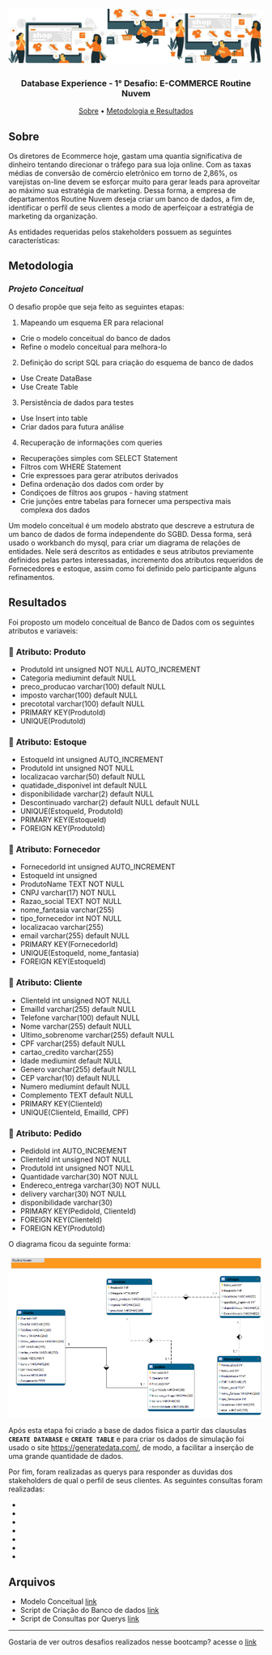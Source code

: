 <h1 align="center">
<h1 align="center">
  <br>
  <img src="https://github.com/CatarinaRRF/bootcamp_database_experience_DIO/blob/c242d91a8d454a9e3d0d62169cb8955e1fd6a81e/Desafio-RoutineNuvem/media/banner_RoutineNuvem.png" alt="logo" >
</h1>

<h3 align="center"> Database Experience - 1° Desafio: E-COMMERCE Routine Nuvem</h3>

</p>

<p align="center">
  <a href="#sobre">Sobre</a> •
  <a href="#metodologia">Metodologia e Resultados</a>

## Sobre 
Os diretores de Ecommerce hoje, gastam uma quantia significativa de dinheiro tentando direcionar o tráfego para sua loja online. Com as taxas médias de conversão de comércio eletrônico em torno de 2,86%, os varejistas on-line devem se esforçar muito para gerar leads para aproveitar ao máximo sua estratégia de marketing. Dessa forma, a empresa de departamentos Routine Nuvem deseja criar um banco de dados, a fim de, identificar o perfil de seus clientes a modo de aperfeiçoar a estratégia de marketing da organização.
  
As entidades requeridas pelos stakeholders possuem as seguintes características:



## Metodologia
### <i>Projeto Conceitual</i>
O desafio propõe que seja feito as seguintes etapas:

1. Mapeando um esquema ER para relacional
* Crie o modelo conceitual do banco de dados
* Refine o modelo conceitual para melhora-lo
2. Definição do script SQL para criação do esquema de banco de dados
* Use Create DataBase
* Use Create Table
3. Persistência de dados para testes
* Use Insert into table
* Criar dados para futura análise

4. Recuperação de informações com queries
* Recuperações simples com SELECT Statement
* Filtros com WHERE Statement
* Crie expressoes para gerar atributos derivados
* Defina ordenação dos dados com order by
* Condiçoes de filtros aos grupos - having statment
* Crie junções entre tabelas para fornecer uma perspectiva mais complexa dos dados

Um modelo conceitual é um modelo abstrato que descreve a estrutura de um banco de dados de forma independente do SGBD. Dessa forma, será usado o workbanch do mysql, para criar um diagrama de relações de entidades. Nele será descritos as entidades e seus atributos previamente definidos pelas partes interessadas, incremento dos atributos requeridos de Fornecedores e estoque, assim como foi definido pelo participante alguns refinamentos. 



## Resultados
Foi proposto um modelo conceitual de Banco de Dados com os seguintes atributos e variaveis:

### 📂 <b>Atributo:</b> Produto
 * ProdutoId int unsigned NOT NULL AUTO_INCREMENT
 * Categoria mediumint default NULL
 * preco_producao varchar(100) default NULL
 * imposto varchar(100) default NULL
 * precototal varchar(100) default NULL
 * PRIMARY KEY(ProdutoId)
 * UNIQUE(ProdutoId)

### 📂 <b>Atributo:</b> Estoque
 * EstoqueId int unsigned AUTO_INCREMENT
 * ProdutoId int unsigned NOT NULL
 * localizacao varchar(50) default NULL
 * quatidade_disponivel int default NULL
 * disponibilidade varchar(2) default NULL
 * Descontinuado varchar(2) default NULL default NULL
 * UNIQUE(EstoqueId, ProdutoId)
 * PRIMARY KEY(EstoqueId)
 * FOREIGN KEY(ProdutoId)

### 📂 <b>Atributo:</b> Fornecedor
  * FornecedorId int unsigned AUTO_INCREMENT
  * EstoqueId int unsigned
  * ProdutoName TEXT NOT NULL
  * CNPJ varchar(17) NOT NULL
  * Razao_social TEXT NOT NULL
  * nome_fantasia varchar(255)
  * tipo_fornecedor int NOT NULL
  * localizacao varchar(255)
  * email varchar(255) default NULL
  * PRIMARY KEY(FornecedorId)
  * UNIQUE(EstoqueId, nome_fantasia)
  * FOREIGN KEY(EstoqueId)
   
### 📂 <b>Atributo:</b> Cliente
  * ClienteId int unsigned NOT NULL
  * EmailId varchar(255) default NULL
  * Telefone varchar(100) default NULL
  * Nome varchar(255) default NULL
  * Ultimo_sobrenome varchar(255) default NULL
  * CPF varchar(255) default NULL
  * cartao_credito varchar(255)
  * Idade mediumint default NULL
  * Genero varchar(255) default NULL
  * CEP varchar(10) default NULL
  * Numero mediumint default NULL
  * Complemento TEXT default NULL
  * PRIMARY KEY(ClienteId)
  * UNIQUE(ClienteId, EmailId, CPF)
   
### 📂 <b>Atributo:</b> Pedido
  * PedidoId int AUTO_INCREMENT
  * ClienteId int unsigned NOT NULL
  * ProdutoId int unsigned NOT NULL
  * Quantidade varchar(30) NOT NULL
  * Endereco_entrega varchar(30) NOT NULL
  * delivery varchar(30) NOT NULL
  * disponibilidade varchar(30)
  * PRIMARY KEY(PedidoId, ClienteId)
  * FOREIGN KEY(ClienteId)
  * FOREIGN KEY(ProdutoId)


O diagrama ficou da seguinte forma:

<img src='https://github.com/CatarinaRRF/bootcamp_database_experience_DIO/blob/c242d91a8d454a9e3d0d62169cb8955e1fd6a81e/Desafio-RoutineNuvem/media/projeto_conceitual_db_RoutineNuvem.png'>

Após esta etapa foi criado a base de dados fisica a partir das clausulas <B>`CREATE DATABASE`</B> e <B>`CREATE TABLE`</B> e para criar os dados de simulação foi usado o site https://generatedata.com/, de modo, a facilitar a inserção de uma grande quantidade de dados.

Por fim, foram realizadas as querys para responder as duvidas dos stakeholders de qual o perfil de seus clientes. As seguintes consultas foram realizadas:

*
*
*
*
*
*
*

## Arquivos
* Modelo Conceitual <a href='https://github.com/CatarinaRRF/bootcamp_database_experience_DIO/blob/c242d91a8d454a9e3d0d62169cb8955e1fd6a81e/Desafio-RoutineNuvem/media/projeto_conceitual_db_RoutineNuvem.png'>link</a>
* Script de Criação do Banco de dados <a href='https://github.com/CatarinaRRF/bootcamp_database_experience_DIO/blob/5c65c06e5b45a4d656c67bd82cc68a87e0197649/Desafio-RoutineNuvem/db_RoutineNuvem.sql'>link</a>
* Script de Consultas por Querys <a href=''>link</a>

<hr>
Gostaria de ver outros desafios realizados nesse bootcamp? acesse o <a href='https://github.com/CatarinaRRF/bootcamp_database_experience_DIO'>link</a>

